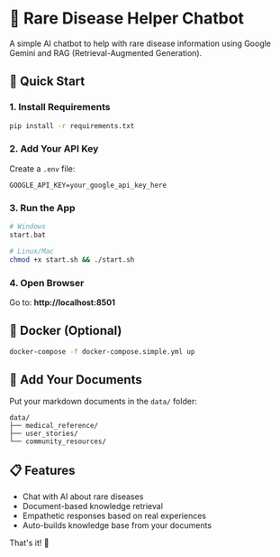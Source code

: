 # 🏥 Rare Disease Helper Chatbot

A simple AI chatbot to help with rare disease information using Google Gemini and RAG (Retrieval-Augmented Generation).

## 🚀 Quick Start

### 1. Install Requirements
```bash
pip install -r requirements.txt
```

### 2. Add Your API Key
Create a `.env` file:
```
GOOGLE_API_KEY=your_google_api_key_here
```

### 3. Run the App
```bash
# Windows
start.bat

# Linux/Mac
chmod +x start.sh && ./start.sh
```

### 4. Open Browser
Go to: **http://localhost:8501**

## 🐳 Docker (Optional)
```bash
docker-compose -f docker-compose.simple.yml up
```

## 📁 Add Your Documents
Put your markdown documents in the `data/` folder:
```
data/
├── medical_reference/
├── user_stories/
└── community_resources/
```

## 📋 Features
- Chat with AI about rare diseases
- Document-based knowledge retrieval
- Empathetic responses based on real experiences
- Auto-builds knowledge base from your documents

That's it! 🎉
